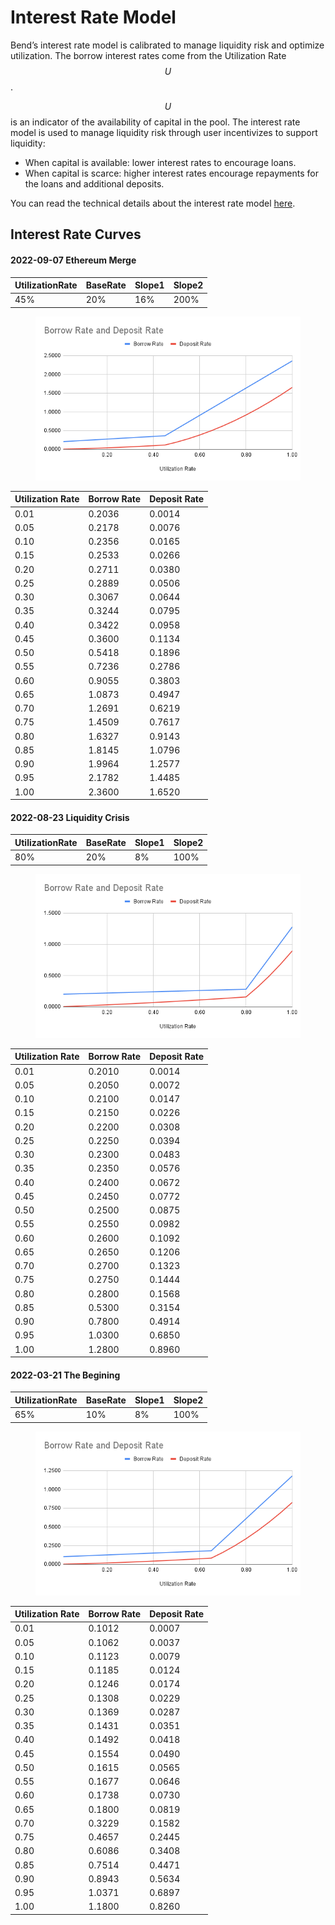 # Interest Rate Model

Bend’s interest rate model is calibrated to manage liquidity risk and optimize utilization. The borrow interest rates come from the Utilization Rate $$U$$.

$$U$$ is an indicator of the availability of capital in the pool. The interest rate model is used to manage liquidity risk through user incentivizes to support liquidity:

* When capital is available: lower interest rates to encourage loans.
* When capital is scarce: higher interest rates encourage repayments for the loans and additional deposits.

You can read the technical details about the interest rate model [here](../risk/interest-rate-model.md).

## Interest Rate Curves

#### 2022-09-07 Ethereum Merge

| UtilizationRate | BaseRate | Slope1 | Slope2 |
| --------------- | -------- | ------ | ------ |
| 45%             | 20%      | 16%    | 200%   |

<figure><img src="../.gitbook/assets/Borrow Rate and Deposit Rate-45-0907.png" alt=""><figcaption></figcaption></figure>

| Utilization Rate | Borrow Rate | Deposit Rate |
| ---------------- | ----------- | ------------ |
| 0.01             | 0.2036      | 0.0014       |
| 0.05             | 0.2178      | 0.0076       |
| 0.10             | 0.2356      | 0.0165       |
| 0.15             | 0.2533      | 0.0266       |
| 0.20             | 0.2711      | 0.0380       |
| 0.25             | 0.2889      | 0.0506       |
| 0.30             | 0.3067      | 0.0644       |
| 0.35             | 0.3244      | 0.0795       |
| 0.40             | 0.3422      | 0.0958       |
| 0.45             | 0.3600      | 0.1134       |
| 0.50             | 0.5418      | 0.1896       |
| 0.55             | 0.7236      | 0.2786       |
| 0.60             | 0.9055      | 0.3803       |
| 0.65             | 1.0873      | 0.4947       |
| 0.70             | 1.2691      | 0.6219       |
| 0.75             | 1.4509      | 0.7617       |
| 0.80             | 1.6327      | 0.9143       |
| 0.85             | 1.8145      | 1.0796       |
| 0.90             | 1.9964      | 1.2577       |
| 0.95             | 2.1782      | 1.4485       |
| 1.00             | 2.3600      | 1.6520       |

#### 2022-08-23 Liquidity Crisis

| UtilizationRate | BaseRate | Slope1 | Slope2 |
| --------------- | -------- | ------ | ------ |
| 80%             | 20%      | 8%     | 100%   |

<figure><img src="../.gitbook/assets/Borrow Rate and Deposit Rate-80-0907.png" alt=""><figcaption></figcaption></figure>

| Utilization Rate | Borrow Rate | Deposit Rate |
| ---------------- | ----------- | ------------ |
| 0.01             | 0.2010      | 0.0014       |
| 0.05             | 0.2050      | 0.0072       |
| 0.10             | 0.2100      | 0.0147       |
| 0.15             | 0.2150      | 0.0226       |
| 0.20             | 0.2200      | 0.0308       |
| 0.25             | 0.2250      | 0.0394       |
| 0.30             | 0.2300      | 0.0483       |
| 0.35             | 0.2350      | 0.0576       |
| 0.40             | 0.2400      | 0.0672       |
| 0.45             | 0.2450      | 0.0772       |
| 0.50             | 0.2500      | 0.0875       |
| 0.55             | 0.2550      | 0.0982       |
| 0.60             | 0.2600      | 0.1092       |
| 0.65             | 0.2650      | 0.1206       |
| 0.70             | 0.2700      | 0.1323       |
| 0.75             | 0.2750      | 0.1444       |
| 0.80             | 0.2800      | 0.1568       |
| 0.85             | 0.5300      | 0.3154       |
| 0.90             | 0.7800      | 0.4914       |
| 0.95             | 1.0300      | 0.6850       |
| 1.00             | 1.2800      | 0.8960       |

#### 2022-03-21 The Begining

| UtilizationRate | BaseRate | Slope1 | Slope2 |
| --------------- | -------- | ------ | ------ |
| 65%             | 10%      | 8%     | 100%   |

<figure><img src="../.gitbook/assets/Borrow Rate and Deposit Rate-65-0907.png" alt=""><figcaption></figcaption></figure>

| Utilization Rate | Borrow Rate | Deposit Rate |
| ---------------- | ----------- | ------------ |
| 0.01             | 0.1012      | 0.0007       |
| 0.05             | 0.1062      | 0.0037       |
| 0.10             | 0.1123      | 0.0079       |
| 0.15             | 0.1185      | 0.0124       |
| 0.20             | 0.1246      | 0.0174       |
| 0.25             | 0.1308      | 0.0229       |
| 0.30             | 0.1369      | 0.0287       |
| 0.35             | 0.1431      | 0.0351       |
| 0.40             | 0.1492      | 0.0418       |
| 0.45             | 0.1554      | 0.0490       |
| 0.50             | 0.1615      | 0.0565       |
| 0.55             | 0.1677      | 0.0646       |
| 0.60             | 0.1738      | 0.0730       |
| 0.65             | 0.1800      | 0.0819       |
| 0.70             | 0.3229      | 0.1582       |
| 0.75             | 0.4657      | 0.2445       |
| 0.80             | 0.6086      | 0.3408       |
| 0.85             | 0.7514      | 0.4471       |
| 0.90             | 0.8943      | 0.5634       |
| 0.95             | 1.0371      | 0.6897       |
| 1.00             | 1.1800      | 0.8260       |
